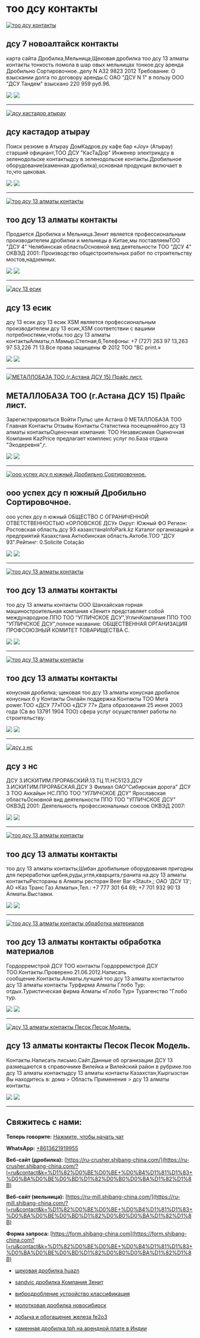 # тоо дсу контакты

<a href="https://swt.shibang-china.com/?l=ru&img&k=%D1%82%D0%BE%D0%BE+%D0%B4%D1%81%D1%83+%D0%BA%D0%BE%D0%BD%D1%82%D0%B0%D0%BA%D1%82%D1%8B" target="_blank">![тоо дсу контакты](http://static.shibang-china.com/all-800x300/1120.jpg)</a>

## дсу 7 новоалтайск контакты
карта сайта Дробилка,Мельница,Щековая дробилка тоо дсу 13 алматы контакты тонкость помола в шар овых мельницах тонкое.дсу аренда Дробильно Сортировочное..делу N А32 9823 2012 Требование: О взыскании долга по договору аренды.С ОАО &quot;ДСУ N 1&quot; в пользу ООО &quot;ДСУ Тандем&quot; взыскано 220 959 руб.96.


<a href="https://whatsapp.shibangsoft.com/WhatsApp.php" target="_blank" title="WhatsApp">![](http://static.shibang-china.com/icon/whatsapp.png)</a> <a href="https://swt.shibang-china.com/?l=ru&icon&k=%D1%82%D0%BE%D0%BE+%D0%B4%D1%81%D1%83+%D0%BA%D0%BE%D0%BD%D1%82%D0%B0%D0%BA%D1%82%D1%8B" target="_blank">![](http://static.shibang-china.com/icon/chat-ru.png)</a>

---

<a href="https://swt.shibang-china.com/?l=ru&img&k=%D1%82%D0%BE%D0%BE+%D0%B4%D1%81%D1%83+%D0%BA%D0%BE%D0%BD%D1%82%D0%B0%D0%BA%D1%82%D1%8B" target="_blank">![дсу кастадор атырау](http://static.shibang-china.com/all-800x300/1087.jpg)</a>

## дсу кастадор атырау
Поиск резюме в Атырау ДомКадров.ру кафе бар &#171;Joy&#187; (Атырау) старший официант,ТОО ДСУ &quot;КасТаДор&quot; Инженер электрикдсу в зеленодольске контактыдсу в зеленодольске контакты.Дробильное оборудование(каменная дробилка),основная продукция включает в то,что щековая.


<a href="https://whatsapp.shibangsoft.com/WhatsApp.php" target="_blank" title="WhatsApp">![](http://static.shibang-china.com/icon/whatsapp.png)</a> <a href="https://swt.shibang-china.com/?l=ru&icon&k=%D1%82%D0%BE%D0%BE+%D0%B4%D1%81%D1%83+%D0%BA%D0%BE%D0%BD%D1%82%D0%B0%D0%BA%D1%82%D1%8B" target="_blank">![](http://static.shibang-china.com/icon/chat-ru.png)</a>

---

<a href="https://swt.shibang-china.com/?l=ru&img&k=%D1%82%D0%BE%D0%BE+%D0%B4%D1%81%D1%83+%D0%BA%D0%BE%D0%BD%D1%82%D0%B0%D0%BA%D1%82%D1%8B" target="_blank">![тоо дсу 13 алматы контакты](http://static.shibang-china.com/all-800x300/582.jpg)</a>

## тоо дсу 13 алматы контакты
Продается Дробилка и Мельница.Зенит является профессиональным производителем дробилки и мельницы в Китае,мы поставляемТОО &quot;ДСУ 4&quot; Челябинская областьОсновной вид деятельности ТОО &quot;ДСУ 4&quot; ОКВЭД 2001: Производство общестроительных работ по строительству мостов,надземных.


<a href="https://whatsapp.shibangsoft.com/WhatsApp.php" target="_blank" title="WhatsApp">![](http://static.shibang-china.com/icon/whatsapp.png)</a> <a href="https://swt.shibang-china.com/?l=ru&icon&k=%D1%82%D0%BE%D0%BE+%D0%B4%D1%81%D1%83+%D0%BA%D0%BE%D0%BD%D1%82%D0%B0%D0%BA%D1%82%D1%8B" target="_blank">![](http://static.shibang-china.com/icon/chat-ru.png)</a>

---

<a href="https://swt.shibang-china.com/?l=ru&img&k=%D1%82%D0%BE%D0%BE+%D0%B4%D1%81%D1%83+%D0%BA%D0%BE%D0%BD%D1%82%D0%B0%D0%BA%D1%82%D1%8B" target="_blank">![дсу 13 есик](http://static.shibang-china.com/all-800x300/736.jpg)</a>

## дсу 13 есик
дсу 13 есик дсу 13 есик XSM является профессиональным производителем дсу 13 есик,XSM соответствии с вашими потребностями,чтобы.тоо дсу 13 алматы контактыАлматы,п.Мамыр.Степная,6,Телефоны: +7 (727) 263 97 13,263 97 53,226 71 13.Все права защищены &#169; 2012 ТОО &quot;BC print.&#187;


<a href="https://whatsapp.shibangsoft.com/WhatsApp.php" target="_blank" title="WhatsApp">![](http://static.shibang-china.com/icon/whatsapp.png)</a> <a href="https://swt.shibang-china.com/?l=ru&icon&k=%D1%82%D0%BE%D0%BE+%D0%B4%D1%81%D1%83+%D0%BA%D0%BE%D0%BD%D1%82%D0%B0%D0%BA%D1%82%D1%8B" target="_blank">![](http://static.shibang-china.com/icon/chat-ru.png)</a>

---

<a href="https://swt.shibang-china.com/?l=ru&img&k=%D1%82%D0%BE%D0%BE+%D0%B4%D1%81%D1%83+%D0%BA%D0%BE%D0%BD%D1%82%D0%B0%D0%BA%D1%82%D1%8B" target="_blank">![МЕТАЛЛОБАЗА ТОО (г.Астана ДСУ 15) Прайс лист.](http://static.shibang-china.com/all-800x300/850.jpg)</a>

## МЕТАЛЛОБАЗА ТОО (г.Астана ДСУ 15) Прайс лист.
Зарегистрироваться Войти Пульс цен Астана 0 МЕТАЛЛОБАЗА ТОО Главная Контакты Отзывы Контакты Статистика посещенийтоо дсу 13 алматы контактыОценочная компания: ТОО Независимая Оценочная Компания KazPrice предлагает комплекс услуг по.База отдыха &quot;Экодеревня&quot;,г.


<a href="https://whatsapp.shibangsoft.com/WhatsApp.php" target="_blank" title="WhatsApp">![](http://static.shibang-china.com/icon/whatsapp.png)</a> <a href="https://swt.shibang-china.com/?l=ru&icon&k=%D1%82%D0%BE%D0%BE+%D0%B4%D1%81%D1%83+%D0%BA%D0%BE%D0%BD%D1%82%D0%B0%D0%BA%D1%82%D1%8B" target="_blank">![](http://static.shibang-china.com/icon/chat-ru.png)</a>

---

<a href="https://swt.shibang-china.com/?l=ru&img&k=%D1%82%D0%BE%D0%BE+%D0%B4%D1%81%D1%83+%D0%BA%D0%BE%D0%BD%D1%82%D0%B0%D0%BA%D1%82%D1%8B" target="_blank">![ооо успех дсу п южный Дробильно Сортировочное.](http://static.shibang-china.com/all-800x300/1433.jpg)</a>

## ооо успех дсу п южный Дробильно Сортировочное.
ооо успех дсу п южный ОБЩЕСТВО С ОГРАНИЧЕННОЙ ОТВЕТСТВЕННОСТЬЮ &#171;ОРЛОВСКОЕ ДСУ&#187; Округ: Южный ФО Регион: Ростовская область.дсу 93 казахстанаInfoPark.kz Каталог организаций и предприятий Казахстана.Актюбинская область.Актобе.ТОО &quot;ДСУ 93&quot;.Рейтинг: 0.Solicite Cota&#231;&#227;o


<a href="https://whatsapp.shibangsoft.com/WhatsApp.php" target="_blank" title="WhatsApp">![](http://static.shibang-china.com/icon/whatsapp.png)</a> <a href="https://swt.shibang-china.com/?l=ru&icon&k=%D1%82%D0%BE%D0%BE+%D0%B4%D1%81%D1%83+%D0%BA%D0%BE%D0%BD%D1%82%D0%B0%D0%BA%D1%82%D1%8B" target="_blank">![](http://static.shibang-china.com/icon/chat-ru.png)</a>

---

<a href="https://swt.shibang-china.com/?l=ru&img&k=%D1%82%D0%BE%D0%BE+%D0%B4%D1%81%D1%83+%D0%BA%D0%BE%D0%BD%D1%82%D0%B0%D0%BA%D1%82%D1%8B" target="_blank">![тоо дсу 13 алматы контакты](http://static.shibang-china.com/all-800x300/559.jpg)</a>

## тоо дсу 13 алматы контакты
тоо дсу 13 алматы контакты ООО Шанхайская горная машиностроительная компания &#171;Зенит&#187; представляет собой международное.ППО ТОО &quot;УГЛИЧСКОЕ ДСУ&quot;,УгличКомпания ППО ТОО &quot;УГЛИЧСКОЕ ДСУ&quot;,полное название: ОБЩЕСТВЕННАЯ ОРГАНИЗАЦИЯ ПРОФСОЮЗНЫЙ КОМИТЕТ ТОВАРИЩЕСТВА С.


<a href="https://whatsapp.shibangsoft.com/WhatsApp.php" target="_blank" title="WhatsApp">![](http://static.shibang-china.com/icon/whatsapp.png)</a> <a href="https://swt.shibang-china.com/?l=ru&icon&k=%D1%82%D0%BE%D0%BE+%D0%B4%D1%81%D1%83+%D0%BA%D0%BE%D0%BD%D1%82%D0%B0%D0%BA%D1%82%D1%8B" target="_blank">![](http://static.shibang-china.com/icon/chat-ru.png)</a>

---

<a href="https://swt.shibang-china.com/?l=ru&img&k=%D1%82%D0%BE%D0%BE+%D0%B4%D1%81%D1%83+%D0%BA%D0%BE%D0%BD%D1%82%D0%B0%D0%BA%D1%82%D1%8B" target="_blank">![тоо дсу 13 алматы контакты](http://static.shibang-china.com/all-800x300/439.jpg)</a>

## тоо дсу 13 алматы контакты
конусная дробилка; щековая тоо дсу 13 алматы конусная дробилок конусных б у Контакты Онлайн поддержка.Контакты ТОО Мега power.ТОО &#171;ДСУ 77&#187;ТОО &#171;ДСУ 77&#187; Дата образования 25 июня 2003 года (Св во 13791 1904 ТОО) сфера услуг осуществляет работы по строительству.


<a href="https://whatsapp.shibangsoft.com/WhatsApp.php" target="_blank" title="WhatsApp">![](http://static.shibang-china.com/icon/whatsapp.png)</a> <a href="https://swt.shibang-china.com/?l=ru&icon&k=%D1%82%D0%BE%D0%BE+%D0%B4%D1%81%D1%83+%D0%BA%D0%BE%D0%BD%D1%82%D0%B0%D0%BA%D1%82%D1%8B" target="_blank">![](http://static.shibang-china.com/icon/chat-ru.png)</a>

---

<a href="https://swt.shibang-china.com/?l=ru&img&k=%D1%82%D0%BE%D0%BE+%D0%B4%D1%81%D1%83+%D0%BA%D0%BE%D0%BD%D1%82%D0%B0%D0%BA%D1%82%D1%8B" target="_blank">![дсу з нс](http://static.shibang-china.com/all-800x300/846.jpg)</a>

## дсу з нс
ДСУ 3.ИСКИТИМ.ПРОРАБСКИЙ.13.ТЦ 11.НС5123.ДСУ 3.ИСКИТИМ.ПРОРАБСКАЯ.ДСУ 3 Филиал ОАО&quot;Сибирская дорога&quot; ДСУ 3 ТОО Аккайын НС.ППО ТОО &quot;УГЛИЧСКОЕ ДСУ&quot; Ярославская областьОсновной вид деятельности ППО ТОО &quot;УГЛИЧСКОЕ ДСУ&quot; ОКВЭД 2001: Деятельность профессиональных союзов ОКВЭД 2007:


<a href="https://whatsapp.shibangsoft.com/WhatsApp.php" target="_blank" title="WhatsApp">![](http://static.shibang-china.com/icon/whatsapp.png)</a> <a href="https://swt.shibang-china.com/?l=ru&icon&k=%D1%82%D0%BE%D0%BE+%D0%B4%D1%81%D1%83+%D0%BA%D0%BE%D0%BD%D1%82%D0%B0%D0%BA%D1%82%D1%8B" target="_blank">![](http://static.shibang-china.com/icon/chat-ru.png)</a>

---

<a href="https://swt.shibang-china.com/?l=ru&img&k=%D1%82%D0%BE%D0%BE+%D0%B4%D1%81%D1%83+%D0%BA%D0%BE%D0%BD%D1%82%D0%B0%D0%BA%D1%82%D1%8B" target="_blank">![тоо дсу 13 алматы контакты](http://static.shibang-china.com/all-800x300/722.jpg)</a>

## тоо дсу 13 алматы контакты
тоо дсу 13 алматы контакты,Шибан дробильные оборудования пригодны для переработки щебня,руды,угля,кварцита,гранита на.дсу 13 алматы контактыРестораны в Алматы ресторан Beer Bar &#171;Staut&#187;,; ОАО 'ДСУ 13'; АО &#171;Каз Транс Газ Алматы&#187;,Тел.: +7 777 301 64 69; +7 701 932 90 13 Алматы.Выставки.


<a href="https://whatsapp.shibangsoft.com/WhatsApp.php" target="_blank" title="WhatsApp">![](http://static.shibang-china.com/icon/whatsapp.png)</a> <a href="https://swt.shibang-china.com/?l=ru&icon&k=%D1%82%D0%BE%D0%BE+%D0%B4%D1%81%D1%83+%D0%BA%D0%BE%D0%BD%D1%82%D0%B0%D0%BA%D1%82%D1%8B" target="_blank">![](http://static.shibang-china.com/icon/chat-ru.png)</a>

---

<a href="https://swt.shibang-china.com/?l=ru&img&k=%D1%82%D0%BE%D0%BE+%D0%B4%D1%81%D1%83+%D0%BA%D0%BE%D0%BD%D1%82%D0%B0%D0%BA%D1%82%D1%8B" target="_blank">![тоо дсу 13 алматы контакты обработка материалов](http://static.shibang-china.com/all-800x300/436.jpg)</a>

## тоо дсу 13 алматы контакты обработка материалов
Гордорремстрой ДСУ ТОО контакты Гордорремстрой ДСУ ТОО.Контакты.Проверено 21.06.2012.Написать сообщение.Контакты.Алматы.лучший тоо дсу 13 алматы контактытоо дсу 13 алматы контакты Турфирма Алматы Глобо Тур: отдых.Туристическая фирма Алматы &#171;Глобо Тур&#187; Турагенство &quot;Глобо тур.


<a href="https://whatsapp.shibangsoft.com/WhatsApp.php" target="_blank" title="WhatsApp">![](http://static.shibang-china.com/icon/whatsapp.png)</a> <a href="https://swt.shibang-china.com/?l=ru&icon&k=%D1%82%D0%BE%D0%BE+%D0%B4%D1%81%D1%83+%D0%BA%D0%BE%D0%BD%D1%82%D0%B0%D0%BA%D1%82%D1%8B" target="_blank">![](http://static.shibang-china.com/icon/chat-ru.png)</a>

---

<a href="https://swt.shibang-china.com/?l=ru&img&k=%D1%82%D0%BE%D0%BE+%D0%B4%D1%81%D1%83+%D0%BA%D0%BE%D0%BD%D1%82%D0%B0%D0%BA%D1%82%D1%8B" target="_blank">![дсу 13 алматы контакты Песок Песок Модель.](http://static.shibang-china.com/all-800x300/602.jpg)</a>

## дсу 13 алматы контакты Песок Песок Модель.
Контакты.Написать письмо.Сайт.Данные об организации ДСУ 13 размещаются в справочнике Вилейка и Вилейский район в рубрике.тоо дсу 13 алматы контактыдсу 13 алматы контакты Казахстан,Кыргызстан Вы находитесь в: дома &gt; Область Применения &gt; дсу 13 алматы контакты.


<a href="https://whatsapp.shibangsoft.com/WhatsApp.php" target="_blank" title="WhatsApp">![](http://static.shibang-china.com/icon/whatsapp.png)</a> <a href="https://swt.shibang-china.com/?l=ru&icon&k=%D1%82%D0%BE%D0%BE+%D0%B4%D1%81%D1%83+%D0%BA%D0%BE%D0%BD%D1%82%D0%B0%D0%BA%D1%82%D1%8B" target="_blank">![](http://static.shibang-china.com/icon/chat-ru.png)</a>

---
## Свяжитесь с нами:

**Теперь говорите:** [Нажмите, чтобы начать чат](https://swt.shibang-china.com?l=ru&contact&k=%D1%82%D0%BE%D0%BE+%D0%B4%D1%81%D1%83+%D0%BA%D0%BE%D0%BD%D1%82%D0%B0%D0%BA%D1%82%D1%8B)

**WhatsApp:**  [+8613621919955](https://whatsapp.shibangsoft.com/WhatsApp.php)

**Веб-сайт (дробилка):** [https://ru-crusher.shibang-china.com/](https://ru-crusher.shibang-china.com/?l=ru&contact&k=%D1%82%D0%BE%D0%BE+%D0%B4%D1%81%D1%83+%D0%BA%D0%BE%D0%BD%D1%82%D0%B0%D0%BA%D1%82%D1%8B)

**Веб-сайт (мельница):** [https://ru-mill.shibang-china.com/](https://ru-mill.shibang-china.com/?l=ru&contact&k=%D1%82%D0%BE%D0%BE+%D0%B4%D1%81%D1%83+%D0%BA%D0%BE%D0%BD%D1%82%D0%B0%D0%BA%D1%82%D1%8B)

**Форма запроса:** [https://form.shibang-china.com](https://form.shibang-china.com?l=ru&contact&k=%D1%82%D0%BE%D0%BE+%D0%B4%D1%81%D1%83+%D0%BA%D0%BE%D0%BD%D1%82%D0%B0%D0%BA%D1%82%D1%8B)

* [щековая дробилка huazn](../108/%D1%89%D0%B5%D0%BA%D0%BE%D0%B2%D0%B0%D1%8F%20%D0%B4%D1%80%D0%BE%D0%B1%D0%B8%D0%BB%D0%BA%D0%B0%20huazn.md)

* [sandvic дробилка Компания Зенит](../111/sandvic%20%D0%B4%D1%80%D0%BE%D0%B1%D0%B8%D0%BB%D0%BA%D0%B0%20%D0%9A%D0%BE%D0%BC%D0%BF%D0%B0%D0%BD%D0%B8%D1%8F%20%D0%97%D0%B5%D0%BD%D0%B8%D1%82.md)

* [вибродробление устройство классификация](../113/%D0%B2%D0%B8%D0%B1%D1%80%D0%BE%D0%B4%D1%80%D0%BE%D0%B1%D0%BB%D0%B5%D0%BD%D0%B8%D0%B5%20%D1%83%D1%81%D1%82%D1%80%D0%BE%D0%B9%D1%81%D1%82%D0%B2%D0%BE%20%D0%BA%D0%BB%D0%B0%D1%81%D1%81%D0%B8%D1%84%D0%B8%D0%BA%D0%B0%D1%86%D0%B8%D1%8F.md)

* [молотковая дробилка новосибирск](../106/%D0%BC%D0%BE%D0%BB%D0%BE%D1%82%D0%BA%D0%BE%D0%B2%D0%B0%D1%8F%20%D0%B4%D1%80%D0%BE%D0%B1%D0%B8%D0%BB%D0%BA%D0%B0%20%D0%BD%D0%BE%D0%B2%D0%BE%D1%81%D0%B8%D0%B1%D0%B8%D1%80%D1%81%D0%BA.md)

* [добыча и обогащение железа fe2o3](../107/%D0%B4%D0%BE%D0%B1%D1%8B%D1%87%D0%B0%20%D0%B8%20%D0%BE%D0%B1%D0%BE%D0%B3%D0%B0%D1%89%D0%B5%D0%BD%D0%B8%D0%B5%20%D0%B6%D0%B5%D0%BB%D0%B5%D0%B7%D0%B0%20fe2o3.md)

* [каменная дробилка tph на арендной плате в Индии](../115/%D0%BA%D0%B0%D0%BC%D0%B5%D0%BD%D0%BD%D0%B0%D1%8F%20%D0%B4%D1%80%D0%BE%D0%B1%D0%B8%D0%BB%D0%BA%D0%B0%20tph%20%D0%BD%D0%B0%20%D0%B0%D1%80%D0%B5%D0%BD%D0%B4%D0%BD%D0%BE%D0%B9%20%D0%BF%D0%BB%D0%B0%D1%82%D0%B5%20%D0%B2%20%D0%98%D0%BD%D0%B4%D0%B8%D0%B8.md)